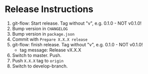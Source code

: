 # Release Instructions

  1. git-flow: Start release. Tag without "v", e.g. 0.1.0 - NOT v0.1.0!
  2. Bump version in `CHANGELOG`
  3. Bump version in `package.json`
  4. Commit with `Prepare X.X.X release`
  5. git-flow: finish release. Tag without "v", e.g. 0.1.0 - NOT v0.1.0!
     - tag message: Release vX.X.X
  6. Switch to master. Push.
  7. Push `X.X.X` tag to `origin`
  8. Switch to develop-branch.
